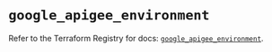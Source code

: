 # `google_apigee_environment`

Refer to the Terraform Registry for docs: [`google_apigee_environment`](https://registry.terraform.io/providers/hashicorp/google/6.14.0/docs/resources/apigee_environment).
